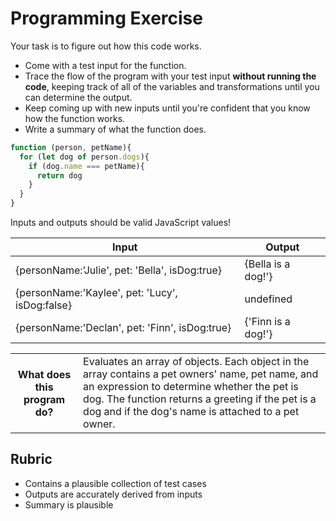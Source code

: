 # Programming Exercise

Your task is to figure out how this code works.

* Come with a test input for the function.
* Trace the flow of the program with your test input **without running the code**, keeping track of all of the variables and transformations until you can determine the output.
* Keep coming up with new inputs until you're confident that you know how the function works.
* Write a summary of what the function does.

```js
function (person, petName){
  for (let dog of person.dogs){
    if (dog.name === petName){
      return dog
    }
  }
}
```

Inputs and outputs should be valid JavaScript values!

| Input | Output |
| ----- | ------ |
|{personName:'Julie', pet: 'Bella', isDog:true}| {Bella is a dog!'}|
| {personName:'Kaylee', pet: 'Lucy', isDog:false}| undefined |
|{personName:'Declan', pet: 'Finn', isDog:true}| {'Finn is a dog!'} |

<table>
  <tr>
    <th>What does this program do?</th>
    <td>Evaluates an array of objects. Each object in the array contains a pet owners' name, pet name, and an expression to determine whether the pet is dog. The function returns a greeting if the pet is a dog and if the dog's name is attached to a pet owner. </td>
  </tr>
</table>

## Rubric

* Contains a plausible collection of test cases
* Outputs are accurately derived from inputs
* Summary is plausible
